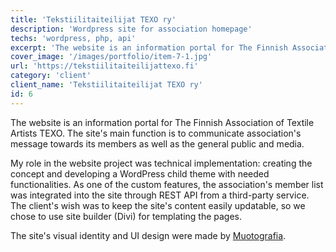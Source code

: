 ```yaml
---
title: 'Tekstiilitaiteilijat TEXO ry'
description: 'Wordpress site for association homepage'
techs: 'wordpress, php, api'
excerpt: 'The website is an information portal for The Finnish Association of Textile Artists TEXO. The goal was to create a visually interesting site whose content would be easy to manage and update by the client.'
cover_image: '/images/portfolio/item-7-1.jpg'
url: 'https://tekstiilitaiteilijattexo.fi'
category: 'client'
client_name: 'Tekstiilitaiteilijat TEXO ry'
id: 6
---
```


The website is an information portal for The Finnish Association of Textile Artists TEXO. The site's main function is to communicate association's message towards its members as well as the general public and media.

My role in the website project was technical implementation: creating the concept and developing a WordPress child theme with needed functionalities. As one of the custom features, the association's member list was integrated into the site through REST API from a third-party service. The client's wish was to keep the site's content easily updatable, so we chose to use site builder (Divi) for templating the pages.

The site's visual identity and UI design were made by [Muotografia](https://muotografia.fi/).
